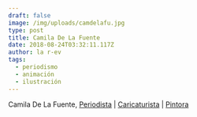 ```yaml
---
draft: false
image: /img/uploads/camdelafu.jpg
type: post
title: Camila De La Fuente
date: 2018-08-24T03:32:11.117Z
author: la r-ev
tags:
  - periodismo
  - animación
  - ilustración
---
```

Camila De La Fuente, [Periodista](http://camdelafu.com/blog/) | [Caricaturista](https://www.instagram.com/camdelafu/) | [Pintora](https://www.instagram.com/camdelafu/)
